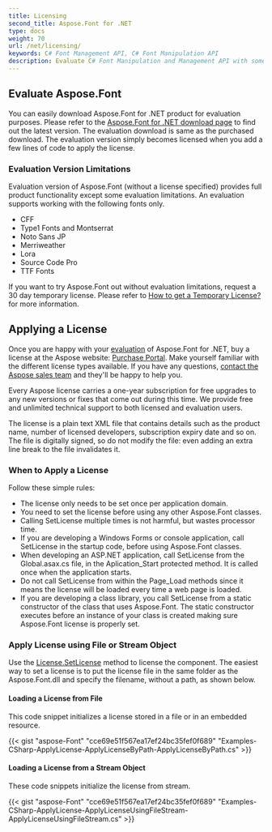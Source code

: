 ```yaml
---
title: Licensing
second_title: Aspose.Font for .NET
type: docs
weight: 70
url: /net/licensing/
keywords: C# Font Management API, C# Font Manipulation API
description: Evaluate C# Font Manipulation and Management API with some limitations and learn about how to apply license and different license types.
---
```


## **Evaluate Aspose.Font**
You can easily download Aspose.Font for .NET product for evaluation purposes. Please refer to the [Aspose.Font for .NET download page](https://www.nuget.org/packages/Aspose.Font/) to find out the latest version. The evaluation download is same as the purchased download. The evaluation version simply becomes licensed when you add a few lines of code to apply the license.

### **Evaluation Version Limitations**
Evaluation version of Aspose.Font (without a license specified) provides full product functionality except some evaluation limitations. An evaluation supports working with the following fonts only.

 * CFF
 * Type1 Fonts and Montserrat
 * Noto Sans JP
 * Merriweather
 * Lora
 * Source Code Pro
 * TTF Fonts

If you want to try Aspose.Font out without evaluation limitations, request a 30 day temporary license. Please refer to [How to get a Temporary License?](http://www.aspose.com/corporate/purchase/faqs/temporary-license.aspx) for more information.

## **Applying a License**
Once you are happy with your [evaluation]() of Aspose.Font for .NET, buy a license at the Aspose website: [Purchase Portal](http://www.aspose.com/purchase/default.aspx). Make yourself familiar with the different license types available. If you have any questions, [contact the Aspose sales team](http://www.aspose.com/corporate/contact/default.aspx) and they'll be happy to help you.

Every Aspose license carries a one-year subscription for free upgrades to any new versions or fixes that come out during this time. We provide free and unlimited technical support to both licensed and evaluation users.

The license is a plain text XML file that contains details such as the product name, number of licensed developers, subscription expiry date and so on. The file is digitally signed, so do not modify the file: even adding an extra line break to the file invalidates it.
### **When to Apply a License**
Follow these simple rules:

- The license only needs to be set once per application domain.
- You need to set the license before using any other Aspose.Font classes.
- Calling SetLicense multiple times is not harmful, but wastes processor time.
- If you are developing a Windows Forms or console application, call SetLicense in the startup code, before using Aspose.Font classes.
- When developing an ASP.NET application, call SetLicense from the Global.asax.cs file, in the Aplication_Start protected method. It is called once when the application starts.
- Do not call SetLicense from within the Page_Load methods since it means the license will be loaded every time a web page is loaded.
- If you are developing a class library, you call SetLicense from a static constructor of the class that uses Aspose.Font. The static constructor executes before an instance of your class is created making sure Aspose.Font license is properly set.
### **Apply License using File or Stream Object**
Use the [License.SetLicense](https://apireference.aspose.com/net/Font/aspose.Font/license/) method to license the component. The easiest way to set a license is to put the license file in the same folder as the Aspose.Font.dll and specify the filename, without a path, as shown below.
#### **Loading a License from File**
This code snippet initializes a license stored in a file or in an embedded resource.

{{< gist "aspose-Font" "cce69e51f567ea17ef24bc35fef0f689" "Examples-CSharp-ApplyLicense-ApplyLicenseByPath-ApplyLicenseByPath.cs" >}}
#### **Loading a License from a Stream Object**
These code snippets initialize the license from stream.

{{< gist "aspose-Font" "cce69e51f567ea17ef24bc35fef0f689" "Examples-CSharp-ApplyLicense-ApplyLicenseUsingFileStream-ApplyLicenseUsingFileStream.cs" >}}
